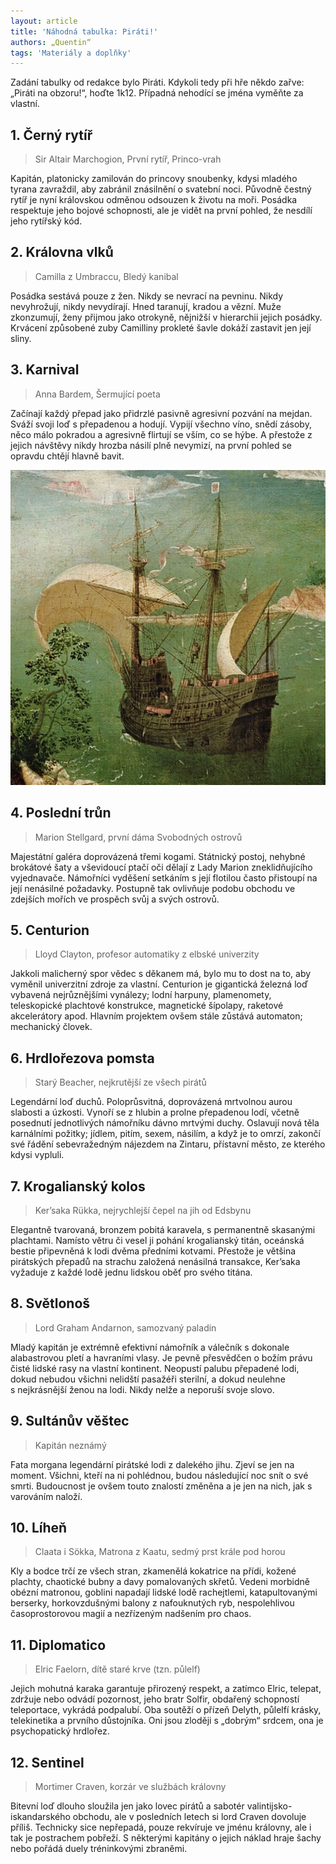 ```yaml
---
layout: article
title: 'Náhodná tabulka: Piráti!'
authors: „Quentin“
tags: 'Materiály a doplňky'
---
```


Zadání tabulky od redakce bylo Piráti. Kdykoli tedy při hře někdo zařve: „Piráti na obzoru!“, hoďte 1k12. Případná nehodící se jména vyměňte za vlastní.

## 1. Černý rytíř

> Sir Altair Marchogion, První rytíř, Princo-vrah

Kapitán, platonicky zamilován do princovy snoubenky, kdysi mladého tyrana zavraždil, aby zabránil znásilnění o svatební noci. Původně čestný rytíř je nyní královskou odměnou odsouzen k životu na moři. Posádka respektuje jeho bojové schopnosti, ale je vidět na první pohled, že nesdílí jeho rytířský kód.

## 2. Královna vlků

> Camilla z Umbraccu, Bledý kanibal

Posádka sestává pouze z žen. Nikdy se nevrací na pevninu. Nikdy nevyhrožují, nikdy nevydírají. Hned taranují, kradou a vězní. Muže zkonzumují, ženy přijmou jako otrokyně, nějnižší v hierarchii jejich posádky. Krvácení způsobené zuby Camilliny prokleté šavle dokáží zastavit jen její sliny.

## 3. Karnival

> Anna Bardem, Šermující poeta

Začínají každý přepad jako přidrzlé pasivně agresivní pozvání na mejdan. Sváží svoji loď s přepadenou a hodují. Vypijí všechno víno, snědí zásoby, něco málo pokradou a agresivně flirtují se vším, co se hýbe. A přestože z jejich návštěvy nikdy hrozba násilí plně nevymizí, na první pohled se opravdu chtějí hlavně bavit.

![](pirati-drakkar70-opt.jpg)

## 4. Poslední trůn

> Marion Stellgard, první dáma Svobodných ostrovů

Majestátní galéra doprovázená třemi kogami. Státnický postoj, nehybné brokátové šaty a vševidoucí ptačí oči dělají z Lady Marion zneklidňujícího vyjednavače. Námořníci vyděšení setkáním s její flotilou často přistoupí na její nenásilné požadavky. Postupně tak ovlivňuje podobu obchodu ve zdejších mořích ve prospěch svůj a svých ostrovů.

## 5. Centurion

> Lloyd Clayton, profesor automatiky z elbské univerzity

Jakkoli malicherný spor vědec s děkanem má, bylo mu to dost na to, aby vyměnil univerzitní zdroje za vlastní. Centurion je gigantická železná loď vybavená nejrůznějšími vynálezy; lodní harpuny, plamenomety, teleskopické plachtové konstrukce, magnetické šípolapy, raketové akcelerátory apod. Hlavním projektem ovšem stále zůstává automaton; mechanický človek.

## 6. Hrdlořezova pomsta

> Starý Beacher, nejkrutější ze všech pirátů

Legendární loď duchů. Poloprůsvitná, doprovázená mrtvolnou aurou slabosti a úzkosti. Vynoří se z hlubin a prolne přepadenou lodí, včetně posednutí jednotlivých námořníku dávno mrtvými duchy. Oslavují nová těla karnálními požitky; jídlem, pitím, sexem, násilím, a když je to omrzí, zakončí své řádění sebevražedným nájezdem na Zintaru, přístavní město, ze kterého kdysi vypluli.

## 7. Krogalianský kolos

> Ker’saka Rükka, nejrychlejší čepel na jih od Edsbynu

Elegantně tvarovaná, bronzem pobitá karavela, s permanentně skasanými plachtami. Namísto větru či vesel ji pohání krogalianský titán, oceánská bestie připevněná k lodi dvěma předními kotvami. Přestože je většina pirátských přepadů na strachu založená nenásilná transakce, Ker’saka vyžaduje z každé lodě jednu lidskou oběť pro svého titána.

## 8. Světlonoš

> Lord Graham Andarnon, samozvaný paladin

Mladý kapitán je extrémně efektivní námořník a válečník s dokonale alabastrovou pletí a havraními vlasy. Je pevně přesvědčen o božím právu čisté lidské rasy na vlastní kontinent. Neopustí palubu přepadené lodi, dokud nebudou všichni nelidští pasažéři sterilní, a dokud neulehne s nejkrásnější ženou na lodi. Nikdy nelže a neporuší svoje slovo.

## 9. Sultánův věštec

> Kapitán neznámý

Fata morgana legendární pirátské lodi z dalekého jihu. Zjeví se jen na moment. Všichni, kteří na ni pohlédnou, budou následující noc snít o své smrti. Budoucnost je ovšem touto znalostí změněna a je jen na nich, jak s varováním naloží.

## 10. Líheň

> Claata i Sökka, Matrona z Kaatu, sedmý prst krále pod horou

Kly a bodce trčí ze všech stran, zkamenělá kokatrice na přídi, kožené plachty, chaotické bubny a davy pomalovaných skřetů. Vedeni morbidně obézní matronou, goblini napadají lidské lodě rachejtlemi, katapultovanými berserky, horkovzdušnými balony z nafouknutých ryb, nespolehlivou časoprostorovou magií a nezřízeným nadšením pro chaos.

## 11. Diplomatico

> Elric Faelorn, dítě staré krve (tzn. půlelf)

Jejich mohutná karaka garantuje přirozený respekt, a zatímco Elric, telepat, zdržuje nebo odvádí pozornost, jeho bratr Solfir, obdařený schopností teleportace, vykrádá podpalubí. Oba soutěží o přízeň Delyth, půlelfí krásky, telekinetika a prvního důstojníka. Oni jsou zloději s „dobrým“ srdcem, ona je psychopatický hrdlořez.

## 12. Sentinel

> Mortimer Craven, korzár ve službách královny

Bitevní loď dlouho sloužila jen jako lovec pirátů a sabotér valintijsko-iskandarského obchodu, ale v posledních letech si lord Craven dovoluje příliš. Technicky sice nepřepadá, pouze rekvíruje ve jménu královny, ale i tak je postrachem pobřeží. S některými kapitány o jejich náklad hraje šachy nebo pořádá duely tréninkovými zbraněmi.
